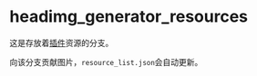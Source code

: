 # headimg_generator_resources

这是存放着[插件](https://github.com/Lanly109/headimg_generator)资源的分支。

向该分支贡献图片，`resource_list.json`会自动更新。
